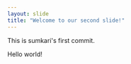 ```yaml
---
layout: slide
title: "Welcome to our second slide!"
---
```

This is sumkari's first commit.

Hello world!
